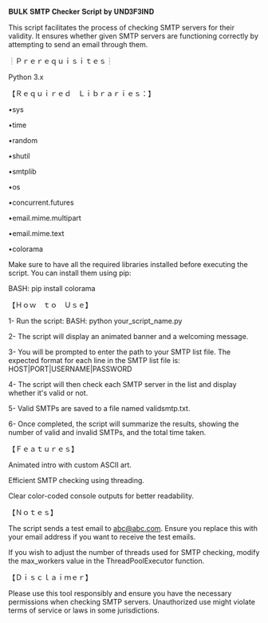 𝐁𝐔𝐋𝐊 𝐒𝐌𝐓𝐏 𝐂𝐡𝐞𝐜𝐤𝐞𝐫 𝐒𝐜𝐫𝐢𝐩𝐭 𝐛𝐲 𝐔𝐍𝐃𝟑𝐅𝟑𝐈𝐍𝐃


This script facilitates the process of checking SMTP servers for their validity. It ensures whether given SMTP servers are functioning correctly by attempting to send an email through them.

┊Ｐｒｅｒｅｑｕｉｓｉｔｅｓ┊

Python 3.x

【﻿Ｒｅｑｕｉｒｅｄ　Ｌｉｂｒａｒｉｅｓ：】

•sys

•time

•random

•shutil
      
•smtplib

•os

•concurrent.futures

•email.mime.multipart

•email.mime.text

•colorama

Make sure to have all the required libraries installed before executing the script. You can install them using pip:


BASH:
pip install colorama


【﻿Ｈｏｗ　ｔｏ　Ｕｓｅ】

1- Run the script:
BASH: python your_script_name.py

2- The script will display an animated banner and a welcoming message.

3- You will be prompted to enter the path to your SMTP list file. The expected format for each line in the SMTP list file is: HOST|PORT|USERNAME|PASSWORD

4- The script will then check each SMTP server in the list and display whether it's valid or not.

5- Valid SMTPs are saved to a file named validsmtp.txt.

6- Once completed, the script will summarize the results, showing the number of valid and invalid SMTPs, and the total time taken.


【﻿Ｆｅａｔｕｒｅｓ】


Animated intro with custom ASCII art.

Efficient SMTP checking using threading.

Clear color-coded console outputs for better readability.


【﻿Ｎｏｔｅｓ】


The script sends a test email to abc@abc.com. Ensure you replace this with your email address if you want to receive the test emails.

If you wish to adjust the number of threads used for SMTP checking, modify the max_workers value in the ThreadPoolExecutor function.


【﻿Ｄｉｓｃｌａｉｍｅｒ】


Please use this tool responsibly and ensure you have the necessary permissions when checking SMTP servers. Unauthorized use might violate terms of service or laws in some jurisdictions.

